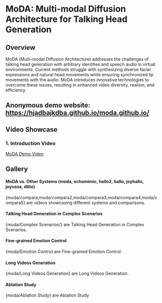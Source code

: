 # MoDA: Multi-modal Diffusion Architecture for Talking Head Generation

## Overview

MoDA (Multi-modal Diffusion Architecture) addresses the challenges of talking head generation with arbitrary identities and speech audio in virtual environments. Current methods struggle with synthesizing diverse facial expressions and natural head movements while ensuring synchronized lip movements with the audio. MoDA introduces innovative technologies to overcome these issues, resulting in enhanced video diversity, realism, and efficiency.
## Anonymous demo website: https://hjadbajkdba.github.io/moda.github.io/

## Video Showcase

### 1. **Introduction Video**
[MoDA Demo Video](moda/moda.mp4)


## Gallery
#### MoDA vs. Other Systems (moda, echomimic, hallo2, hallo, joyhallo, joyvasa, ditto)
{moda/compara,moda/compara2,moda/compara3,moda/compara4,moda/compara5} are videos showcasing different systems and comparisons.
#### Talking Head Generation in Complex Scenarios
{moda/Complex Scenarios/} are Talking Head Generation in Complex Scenarios.
#### Fine-grained Emotion Control
{moda/Emotion Contro} are Fine-grained Emotion Control.
#### Long Videos Generation
{moda/Long Videos Generation} are Long Videos Generation.
#### Ablation Study
{moda/Ablation Study} are Ablation Study


